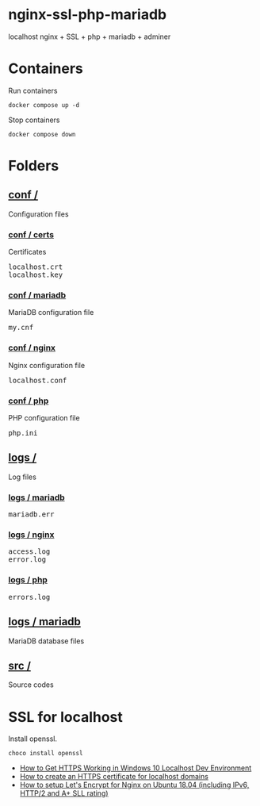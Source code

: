 # nginx-ssl-php-mariadb
localhost nginx + SSL + php + mariadb + adminer

# Containers

Run containers
```shell
docker compose up -d
```

Stop containers
```shell
docker compose down
```

# Folders
## [conf /](conf/)
Configuration files

### [conf / certs](conf/certs)
Certificates
<pre>
localhost.crt
localhost.key
</pre>

### [conf / mariadb](conf/mariadb)
MariaDB configuration file
<pre>my.cnf</pre>

### [conf / nginx](conf/nginx)
Nginx configuration file
<pre>localhost.conf</pre>

### [conf / php](conf/php)
PHP configuration file
<pre>php.ini</pre>

## [logs /](logs/)
Log files

### [logs / mariadb](logs/mariadb)
<pre>mariadb.err</pre>

### [logs / nginx](logs/nginx)
<pre>
access.log
error.log
</pre>

### [logs / php](logs/php)
<pre>
errors.log
</pre>

## [logs / mariadb](logs/mariadb)
MariaDB database files

## [src /](src/)
Source codes

# SSL for localhost

Install openssl.

```shell
choco install openssl
```

- [How to Get HTTPS Working in Windows 10 Localhost Dev Environment](https://zeropointdevelopment.com/how-to-get-https-working-in-windows-10-localhost-dev-environment/)
- [How to create an HTTPS certificate for localhost domains](https://gist.github.com/cecilemuller/9492b848eb8fe46d462abeb26656c4f8)
- [How to setup Let's Encrypt for Nginx on Ubuntu 18.04 (including IPv6, HTTP/2 and A+ SLL rating)](https://gist.github.com/cecilemuller/a26737699a7e70a7093d4dc115915de8)
